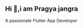 ## Hi 👋,i am Pragya jangra
A passionate Flutter App Developer
<!--
**Pragyajangra12/Pragyajangra12** is a ✨ _special_ ✨ repository because its `README.md` (this file) appears on your GitHub profile.

Here are some ideas to get you started:
## Connect With Me
[![LinkedIn](www.linkedin.com/in/pragya-jangra-b5b060285)

- 🔭 I’m currently working on Bakery App.
- 🌱 I’m currently learning Flutter and Firebase.
- 👯 I’m looking to collaborate on ...
- 🤔 I’m looking for help with ...
- 💬 Ask me about ...
- 📫 How to reach me:
Gmail- pragyajangra0@gmail.com
LinkedIn- www.linkedin.com/in/pragya-jangra-b5b060285

- 😄 Pronouns: ...She/Her
- ⚡ Fun fact: ...
-->
